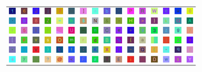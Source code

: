 <table>
<tr>
<td><img src="31.gif"></td>
<td><img src="36.gif"></td>
<td><img src="4A.gif"></td>
<td><img src="6A.gif"></td>
<td><img src="37.gif"></td>
<td><img src="4D.gif"></td>
<td><img src="5D.gif"></td>
<td><img src="5E.gif"></td>
<td><img src="62.gif"></td>
<td><img src="2D.gif"></td>
<td><img src="50.gif"></td>
<td><img src="52.gif"></td>
<td><img src="57.gif"></td>
<td><img src="63.gif"></td>
<td><img src="75.gif"></td>
<td><img src="30.gif"></td>
</tr>
<tr>
<td><img src="60.gif"></td>
<td><img src="53.gif"></td>
<td><img src="38.gif"></td>
<td><img src="5A.gif"></td>
<td><img src="3D.gif"></td>
<td><img src="68.gif"></td>
<td><img src="24.gif"></td>
<td><img src="4E.gif"></td>
<td><img src="26.gif"></td>
<td><img src="2E.gif"></td>
<td><img src="48.gif"></td>
<td><img src="3E.gif"></td>
<td><img src="7D.gif"></td>
<td><img src="6B.gif"></td>
<td><img src="47.gif"></td>
<td><img src="41.gif"></td>
</tr>
<tr>
<td><img src="2C.gif"></td>
<td><img src="35.gif"></td>
<td><img src="49.gif"></td>
<td><img src="27.gif"></td>
<td><img src="gr1.gif"></td>
<td><img src="55.gif"></td>
<td><img src="5F.gif"></td>
<td><img src="6E.gif"></td>
<td><img src="43.gif"></td>
<td><img src="65.gif"></td>
<td><img src="2B.gif"></td>
<td><img src="39.gif"></td>
<td><img src="33.gif"></td>
<td><img src="7A.gif"></td>
<td><img src="67.gif"></td>
<td><img src="2F.gif"></td>
</tr>
<tr>
<td><img src="5B.gif"></td>
<td><img src="70.gif"></td>
<td><img src="76.gif"></td>
<td><img src="73.gif"></td>
<td><img src="4F.gif"></td>
<td><img src="6D.gif"></td>
<td><img src="72.gif"></td>
<td><img src="64.gif"></td>
<td><img src="42.gif"></td>
<td><img src="25.gif"></td>
<td><img src="7B.gif"></td>
<td><img src="61.gif"></td>
<td><img src="gr3.gif"></td>
<td><img src="6C.gif"></td>
<td><img src="32.gif"></td>
<td><img src="6F.gif"></td>
</tr>
<tr>
<td><img src="2A.gif"></td>
<td><img src="3B.gif"></td>
<td><img src="56.gif"></td>
<td><img src="29.gif"></td>
<td><img src="4C.gif"></td>
<td><img src="21.gif"></td>
<td><img src="3A.gif"></td>
<td><img src="4B.gif"></td>
<td><img src="58.gif"></td>
<td><img src="66.gif"></td>
<td><img src="7E.gif"></td>
<td><img src="51.gif"></td>
<td><img src="28.gif"></td>
<td><img src="22.gif"></td>
<td><img src="71.gif"></td>
<td><img src="7C.gif"></td>
</tr>
<tr>
<td><img src="34.gif"></td>
<td><img src="79.gif"></td>
<td><img src="gr2.gif"></td>
<td><img src="3F.gif"></td>
<td><img src="40.gif"></td>
<td><img src="3C.gif"></td>
<td><img src="46.gif"></td>
<td><img src="23.gif"></td>
<td><img src="54.gif"></td>
<td><img src="45.gif"></td>
<td><img src="69.gif"></td>
<td><img src="78.gif"></td>
<td><img src="44.gif"></td>
<td><img src="77.gif"></td>
<td><img src="74.gif"></td>
<td><img src="59.gif"></td>
</tr>
</table>
